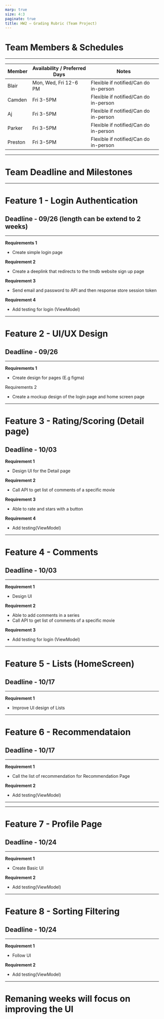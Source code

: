 ```yaml
---
marp: true
size: 4:3
paginate: true
title: HW2 – Grading Rubric (Team Project)
---
```


# Team Members & Schedules

---

| Member | Availability / Preferred Days | Notes |
|--------|------------------------------|-------|
| Blair  | Mon, Wed, Fri 12-6 PM         | Flexible if notified/Can do in-person |
| Camden    | Fri 3-5PM            | Flexible if notified/Can do in-person |
| Aj  | Fri 3-5PM     | Flexible if notified/Can do in-person |
| Parker  | Fri 3-5PM      | Flexible if notified/Can do in-person |
| Preston  | Fri 3-5PM      | Flexible if notified/Can do in-person |

---

# Team Deadline and Milestones
---

# Feature 1 - Login Authentication
## Deadline - 09/26 (length can be extend to 2 weeks)
---
**Requirements 1**
  - Create simple login page

**Requirement 2**
  - Create a deeplink that redirects to the tmdb website sign up page
  
**Requirement 3**
  - Send email and password to API and then response store session token
  
**Requirement 4**
  - Add testing for login (ViewModel)
---
# Feature 2 - UI/UX Design
## Deadline - 09/26

---

**Requirements 1**
  - Create design for pages (E.g figma)
  
Requirements 2
  - Create a mockup design of the login page and home screen page

---
# Feature 3 - Rating/Scoring (Detail page)
## Deadline - 10/03

**Requirement 1**
  - Design UI for the Detail page

**Requirement 2** 
  - Call API to get list of comments of a specific movie

**Requirement 3** 
  - Able to rate and stars with a button

**Requirement 4**
  - Add testing(ViewModel)

---
# Feature 4 - Comments
## Deadline - 10/03
---
**Requirement 1** 
  - Design UI

**Requirement 2**
  - Able to add comments in a series
  - Call API to get list of comments of a specific movie

**Requirement 3**
  - Add testing for login (ViewModel)


---
# Feature 5 - Lists (HomeScreen)
## Deadline -  10/17
---
**Requirement 1** 
- Improve UI design of Lists

---
# Feature 6 - Recommendataion
## Deadline -  10/17
---
**Requirement 1** 
- Call the list of recommendation for Recommendation Page

**Requirement 2**
- Add testing(ViewModel)
---

---
# Feature 7 - Profile Page
## Deadline -  10/24
---
**Requirement 1**
- Create Basic UI 

**Requirement 2**
  - Add testing(ViewModel)

---

# Feature 8 - Sorting Filtering
## Deadline -  10/24
---
**Requirement 1** 
- Follow UI

**Requirement 2**
  - Add testing(ViewModel)

---


# Remaning weeks will focus on improving the UI